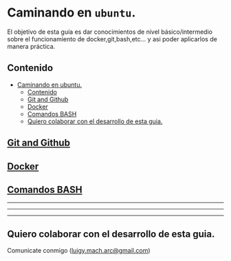 
Caminando en `ubuntu`.
======================

El objetivo de esta guía es dar conocimientos de nivel básico/intermedio sobre el funcionamiento de docker,git,bash,etc... y asi poder aplicarlos de manera práctica.


Contenido
---------
   * [Caminando en ubuntu.](#caminando-en-ubuntu)
      * [Contenido](#contenido)
      * [<a href="agregar-link">Git and Github</a>](#git-and-github)
      * [<a href="./docker/README.md">Docker</a>](#docker)
      * [<a href="./bash/README.md">Comandos BASH</a>](#comandos-bash)
      * [Quiero colaborar con el desarrollo de esta guia.](#quiero-colaborar-con-el-desarrollo-de-esta-guia)



[Git and Github](agregar-link)
------------------------------


[Docker](./docker/README.md)
-----------------------------


[Comandos BASH](./bash/README.md)
--------------------------------

***
---
***

Quiero colaborar con el desarrollo de esta guia.
------------------------------------------------
Comunicate conmigo (luigy.mach.arc@gmail.com)


